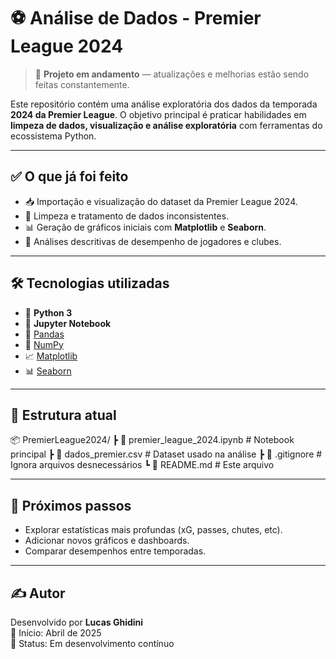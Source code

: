 # ⚽ Análise de Dados - Premier League 2024

> 🚧 **Projeto em andamento** — atualizações e melhorias estão sendo feitas constantemente.

Este repositório contém uma análise exploratória dos dados da temporada **2024 da Premier League**. O objetivo principal é praticar habilidades em **limpeza de dados, visualização e análise exploratória** com ferramentas do ecossistema Python.

---

## ✅ O que já foi feito

- 📥 Importação e visualização do dataset da Premier League 2024.
- 🧹 Limpeza e tratamento de dados inconsistentes.
- 📊 Geração de gráficos iniciais com **Matplotlib** e **Seaborn**.
- 🧠 Análises descritivas de desempenho de jogadores e clubes.

---

## 🛠️ Tecnologias utilizadas

- 🐍 **Python 3**
- 📓 **Jupyter Notebook**
- 🧮 [Pandas](https://pandas.pydata.org/)
- 🔢 [NumPy](https://numpy.org/)
- 📈 [Matplotlib](https://matplotlib.org/)
- 📊 [Seaborn](https://seaborn.pydata.org/)

---

## 📁 Estrutura atual

📦 PremierLeague2024/
┣ 📄 premier_league_2024.ipynb # Notebook principal
┣ 📄 dados_premier.csv # Dataset usado na análise
┣ 📄 .gitignore # Ignora arquivos desnecessários
┗ 📄 README.md # Este arquivo

---

## 🎯 Próximos passos

- Explorar estatísticas mais profundas (xG, passes, chutes, etc).
- Adicionar novos gráficos e dashboards.
- Comparar desempenhos entre temporadas.

---

## ✍️ Autor

Desenvolvido por **Lucas Ghidini**  
📅 Início: Abril de 2025  
📍 Status: Em desenvolvimento contínuo
